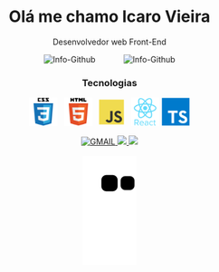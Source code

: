 <h1 align="center"> Olá me chamo Icaro Vieira</h1>
<p align="center">Desenvolvedor web Front-End</p>
<div align="center">
  <img alt="Info-Github" src="http://github-readme-stats.vercel.app/api?username=IcaroSilvaFK&show_icons=true&theme=ocean_dark&include_all_commits=true&count_private=true&title_color=d81b60" height="200">  &emsp;&emsp;&emsp;
  <img alt="Info-Github" src="http://github-readme-stats.vercel.app/api/top-langs/?username=IcaroSilvaFK&layout-compact&langs_count-16&theme=ocean_dark&title_color=d81b60" width="245">
<div/>
  <h3>Tecnologias</h3>
<div>
  <img align="center" alt="CSS-logo" src="https://github.com/devicons/devicon/blob/master/icons/css3/css3-original-wordmark.svg" width="50"/>
    &nbsp;
  <img align="center" alt="HTML-logo" src="https://github.com/devicons/devicon/blob/master/icons/html5/html5-original-wordmark.svg" width="50" />
    &nbsp;
  <img align="center" alt="JavaScript-logo" src="https://github.com/devicons/devicon/blob/master/icons/javascript/javascript-original.svg" width="45"/>
    &nbsp;
  <img align="center" alt="React-logo" src="https://github.com/devicons/devicon/blob/master/icons/react/react-original-wordmark.svg" width="50"/>
  <img align="center" alt="typescript" src="https://github.com/devicons/devicon/blob/master/icons/typescript/typescript-original.svg" width="50"/>
</div>
  <br/>
<div>
 <a href="mailto:iv2484706@gmail.com" target="_blanck">
    <img src="https://img.shields.io/badge/Gmail-D14836?style=for-the-badge&logo=gmail&logoColor=white" alt="GMAIL"/>
 </a>
  <a href="https://www.linkedin.com/in/icaro-vieira-front-end/" target="_blanck">
    <img src="https://img.shields.io/badge/LinkedIn-0077B5?style=for-the-badge&logo=linkedin&logoColor=white"/> 
  </a>
  <a href="tel:62998358542">
    <img src="https://img.shields.io/badge/WhatsApp-25D366?style=for-the-badge&logo=whatsapp&logoColor=white"/> 
   </a>
</div>
  <br/>
  <div align="center">
     <img src="https://github.com/IcaroSilvaFK/IcaroSilvaFK/blob/output/github-contribution-grid-snake.svg" />
  </div>
